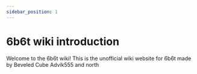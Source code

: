 ```yaml
---
sidebar_position: 1
---
```


# 6b6t wiki introduction

Welcome to the 6b6t wiki! This is the unofficial wiki website for 6b6t made by Beveled Cube Advik555 and north